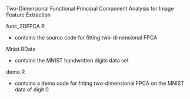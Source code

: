 Two-Dimensional Functional Principal Component Analysis for Image Feature Extraction

func_2DFPCA.R
- contains the source code for fitting two-dimensional FPCA

Mnist.RData
- contains the MNIST handwritten digits data set

demo.R
- contains a demo code for fitting two-dimensional FPCA on the MNIST data of digit 0 